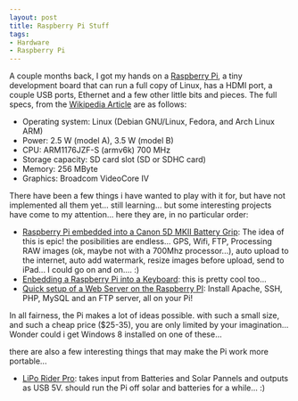 ```yaml
---
layout: post
title: Raspberry Pi Stuff
tags:
- Hardware
- Raspberry Pi
---
```

A couple months back, I got my hands on a [Raspberry Pi][1], a tiny development board that can run a full copy of Linux, has a HDMI port, a couple USB ports, Ethernet and a few other little bits and pieces. The full specs, from the [Wikipedia Article][2] are as follows:


* Operating system:	Linux (Debian GNU/Linux, Fedora, and Arch Linux ARM)
* Power:	2.5 W (model A), 3.5 W (model B)
* CPU:	ARM1176JZF-S (armv6k) 700 MHz
* Storage capacity:	SD card slot (SD or SDHC card)
* Memory:	256 MByte
* Graphics:	Broadcom VideoCore IV

There have been a few things i have wanted to play with it for, but have not implemented all them yet... still learning... but some interesting projects have come to my attention... here they are, in no particular order:

* [Raspberry Pi embedded into a Canon 5D MKII Battery Grip][4]: The idea of this is epic! the posibilities are endless... GPS, Wifi, FTP, Processing RAW images (ok, maybe not with a 700Mhz processor...), auto upload to the internet, auto add watermark, resize images before upload, send to iPad... I could go on and on.... :)
* [Enbedding a Raspberry Pi into a Keyboard][5]: this is pretty cool too... 
* [Quick setup of a Web Server on the Raspberry PI][6]: Install Apache, SSH, PHP, MySQL and an FTP server, all on your Pi! 

In all fairness, the Pi makes a lot of ideas possible. with such a small size, and such a cheap price ($25-35), you are only limited by your imagination... Wonder could i get Windows 8 installed on one of these... 

there are also a few interesting things that may make the Pi work more portable... 

* [LiPo Rider Pro][3]: takes input from Batteries and Solar Pannels and outputs as USB 5V. should run the Pi off solar and batteries for a while... :)



[1]:http://www.raspberrypi.org/
[2]:http://en.wikipedia.org/wiki/Raspberry_Pi
[3]:http://www.seeedstudio.com/depot/lipo-rider-pro-p-992.html?cPath=155
[4]:http://davidhunt.ie/?p=2641
[5]:http://liliputing.com/2012/08/raspberry-pi-mini-pc-crammed-into-a-keyboard.html
[6]:http://www.raspberrypi.org/phpBB3/viewtopic.php?f=26&t=12017&p=129471#p129471
